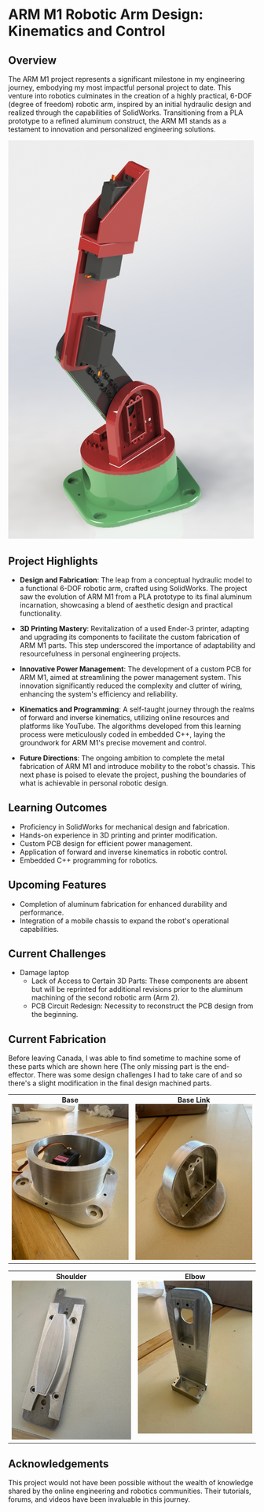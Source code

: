 # ARM M1 Robotic Arm Design: Kinematics and Control

## Overview

The ARM M1 project represents a significant milestone in my engineering journey, embodying my most impactful personal project to date. This venture into robotics culminates in the creation of a highly practical, 6-DOF (degree of freedom) robotic arm, inspired by an initial hydraulic design and realized through the capabilities of SolidWorks. Transitioning from a PLA prototype to a refined aluminum construct, the ARM M1 stands as a testament to innovation and personalized engineering solutions.

<img src="https://github.com/Seyi-roboticist/OluwaseyiR.github.io/blob/main/Projects/Robot_Design/CADpics/Screenshot%202024-02-20%20022158.png?raw=true" width="500" alt="Robot Design">


## Project Highlights

- **Design and Fabrication**: The leap from a conceptual hydraulic model to a functional 6-DOF robotic arm, crafted using SolidWorks. The project saw the evolution of ARM M1 from a PLA prototype to its final aluminum incarnation, showcasing a blend of aesthetic design and practical functionality.
  
- **3D Printing Mastery**: Revitalization of a used Ender-3 printer, adapting and upgrading its components to facilitate the custom fabrication of ARM M1 parts. This step underscored the importance of adaptability and resourcefulness in personal engineering projects.

- **Innovative Power Management**: The development of a custom PCB for ARM M1, aimed at streamlining the power management system. This innovation significantly reduced the complexity and clutter of wiring, enhancing the system's efficiency and reliability.

- **Kinematics and Programming**: A self-taught journey through the realms of forward and inverse kinematics, utilizing online resources and platforms like YouTube. The algorithms developed from this learning process were meticulously coded in embedded C++, laying the groundwork for ARM M1's precise movement and control.

- **Future Directions**: The ongoing ambition to complete the metal fabrication of ARM M1 and introduce mobility to the robot's chassis. This next phase is poised to elevate the project, pushing the boundaries of what is achievable in personal robotic design.

## Learning Outcomes

- Proficiency in SolidWorks for mechanical design and fabrication.
- Hands-on experience in 3D printing and printer modification.
- Custom PCB design for efficient power management.
- Application of forward and inverse kinematics in robotic control.
- Embedded C++ programming for robotics.

## Upcoming Features

- Completion of aluminum fabrication for enhanced durability and performance.
- Integration of a mobile chassis to expand the robot's operational capabilities.

## Current Challenges 
- Damage laptop 
	- Lack of Access to Certain 3D Parts: These components are absent but will be reprinted for additional revisions prior to the aluminum machining of the second robotic arm (Arm 2).
	- PCB Circuit Redesign: Necessity to reconstruct the PCB design from the beginning.

## Current Fabrication 
Before leaving Canada, I was able to find sometime to machine some of these parts which are shown here (The only missing part is the end-effector. There was some design challenges I had to take care of and so there's a slight modification in the final design machined parts. 

<table>
  <tr>
    <td style="text-align: center; vertical-align: top;">
      <strong>Base</strong><br>
      <img src="https://github.com/Seyi-roboticist/OluwaseyiR.github.io/blob/main/Projects/Robot_Design/images/IMG_2164.jpeg?raw=true" width="400" alt="Base">
    </td>
    <td style="text-align: center; vertical-align: top;">
      <strong>Base Link</strong><br>
      <img src="https://github.com/Seyi-roboticist/OluwaseyiR.github.io/blob/main/Projects/Robot_Design/images/IMG_2167.jpeg?raw=true" width="400" alt="Base Link">
    </td>
  </tr>
</table>

<table>
  <tr>
    <td style="text-align: center; vertical-align: top;">
      <strong>Shoulder</strong><br>
      <img src="https://github.com/Seyi-roboticist/OluwaseyiR.github.io/blob/main/Projects/Robot_Design/images/IMG_2165.jpeg?raw=true" width="400" alt="Shoulder">
    </td>
    <td style="text-align: center; vertical-align: top;">
      <strong>Elbow</strong><br>
      <img src="https://github.com/Seyi-roboticist/OluwaseyiR.github.io/blob/main/Projects/Robot_Design/images/IMG_2168.jpeg?raw=true" width="400" alt="Elbow">
    </td>
  </tr>
</table>


 
## Acknowledgements

This project would not have been possible without the wealth of knowledge shared by the online engineering and robotics communities. Their tutorials, forums, and videos have been invaluable in this journey.

